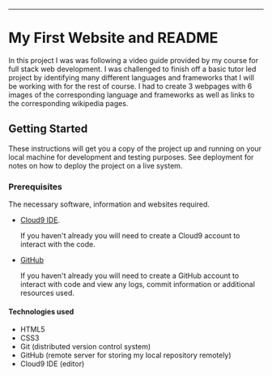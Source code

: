 ---
# My First Website and README

In this project I was was following a video guide provided by my course for full stack web development. 
I was challenged to finish off a basic tutor led project by identifying many different languages and frameworks that
I will be working with for the rest of course. I had to create 3 webpages with 6 images of the corresponding language and frameworks
as well as links to the corresponding wikipedia pages.

## Getting Started
These instructions will get you a copy of the project up and running on your local machine for development and testing purposes. See
deployment for notes on how to deploy the project on a live system.

### Prerequisites 
The necessary software, information and websites required.
*  [Cloud9 IDE](https://c9.io/).

   If you haven't already you will need to create a Cloud9 account to interact with the code.

* [GitHub](https://github.com/)

   If you haven't already you will need to create a GitHub account to interact with code and view any logs, commit
   information or additional resources used.
   
#### Technologies used
* HTML5
* CSS3
* Git (distributed version control system)
* GitHub (remote server for storing my local repository remotely)
* Cloud9 IDE (editor)